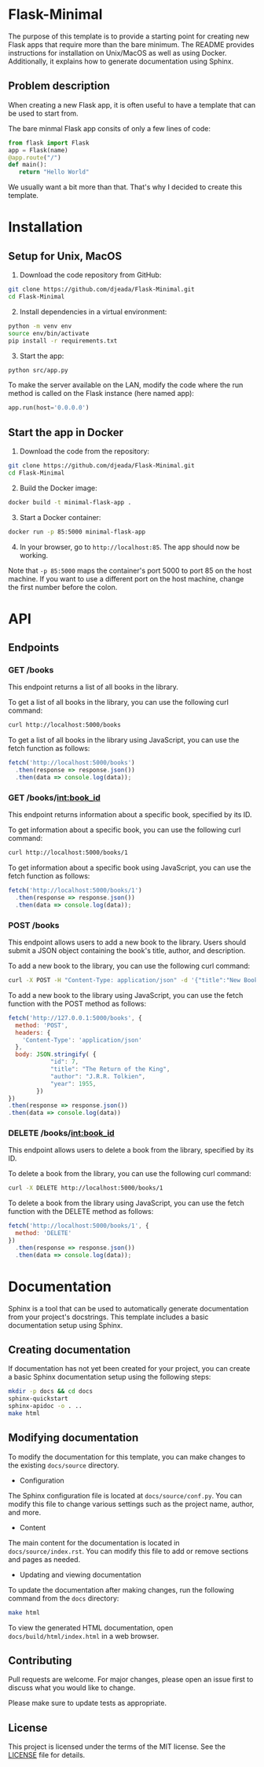 # Flask-Minimal

The purpose of this template is to provide a starting point for creating new Flask apps that require more than the bare minimum. The README provides instructions for installation on Unix/MacOS as well as using Docker. Additionally, it explains how to generate documentation using Sphinx. 

## Problem description

When creating a new Flask app, it is often useful to have a template that can be used to start from. 

The bare minmal Flask app consits of only a few lines of code:

 ```Python
from flask import Flask
app = Flask(name)
@app.route("/")
def main():
    return "Hello World"
```  

We usually want a bit more than that. That's why I decided to create this template.

# Installation

## Setup for Unix, MacOS

1. Download the code repository from GitHub:
    
```Bash
git clone https://github.com/djeada/Flask-Minimal.git
cd Flask-Minimal
```

2. Install dependencies in a virtual environment:

```Bash
python -m venv env
source env/bin/activate
pip install -r requirements.txt
```

3. Start the app:

```Bash
python src/app.py
```

To make the server available on the LAN, modify the code where the run method is called on the Flask instance (here named app):

```Python
app.run(host='0.0.0.0')
```

##  Start the app in Docker

1. Download the code from the repository:
    
```Bash
git clone https://github.com/djeada/Flask-Minimal.git
cd Flask-Minimal
```

2. Build the Docker image:
    
```Bash
docker build -t minimal-flask-app .
```

3. Start a Docker container:

```Bash
docker run -p 85:5000 minimal-flask-app
```

4. In your browser, go to `http://localhost:85`. The app should now be working.

Note that `-p 85:5000` maps the container's port 5000 to port 85 on the host machine. If you want to use a different port on the host machine, change the first number before the colon.

# API

## Endpoints

### GET /books
This endpoint returns a list of all books in the library.

To get a list of all books in the library, you can use the following curl command:

```Bash
curl http://localhost:5000/books
```

To get a list of all books in the library using JavaScript, you can use the fetch function as follows:

```javascript
fetch('http://localhost:5000/books')
  .then(response => response.json())
  .then(data => console.log(data));
```

### GET /books/<int:book_id>
This endpoint returns information about a specific book, specified by its ID.

To get information about a specific book, you can use the following curl command:

```Bash
curl http://localhost:5000/books/1
```

To get information about a specific book using JavaScript, you can use the fetch function as follows:

```javascript
fetch('http://localhost:5000/books/1')
  .then(response => response.json())
  .then(data => console.log(data));
```

### POST /books
This endpoint allows users to add a new book to the library. Users should submit a JSON object containing the book's title, author, and description.

To add a new book to the library, you can use the following curl command:

```Bash
curl -X POST -H "Content-Type: application/json" -d '{"title":"New Book", "author":"Author Name", "description":"Book Description"}' http://localhost:5000/books
```

To add a new book to the library using JavaScript, you can use the fetch function with the POST method as follows:

```javascript
fetch('http://127.0.0.1:5000/books', {
  method: 'POST',
  headers: {
    'Content-Type': 'application/json'
  },
  body: JSON.stringify( {
            "id": 7,
            "title": "The Return of the King",
            "author": "J.R.R. Tolkien",
            "year": 1955,
        })
})
.then(response => response.json())
.then(data => console.log(data))
```

### DELETE /books/<int:book_id>
This endpoint allows users to delete a book from the library, specified by its ID.

To delete a book from the library, you can use the following curl command:

```Bash
curl -X DELETE http://localhost:5000/books/1
```

To delete a book from the library using JavaScript, you can use the fetch function with the DELETE method as follows:

```javascript
fetch('http://localhost:5000/books/1', {
  method: 'DELETE'
})
  .then(response => response.json())
  .then(data => console.log(data));
```

# Documentation

Sphinx is a tool that can be used to automatically generate documentation from your project's docstrings. This template includes a basic documentation setup using Sphinx.

## Creating documentation

If documentation has not yet been created for your project, you can create a basic Sphinx documentation setup using the following steps:

```Bash
mkdir -p docs && cd docs
sphinx-quickstart
sphinx-apidoc -o . ..
make html
```

## Modifying documentation

To modify the documentation for this template, you can make changes to the existing `docs/source` directory.

* Configuration

The Sphinx configuration file is located at `docs/source/conf.py`. You can modify this file to change various settings such as the project name, author, and more.

* Content

The main content for the documentation is located in `docs/source/index.rst`. You can modify this file to add or remove sections and pages as needed.

* Updating and viewing documentation

To update the documentation after making changes, run the following command from the `docs` directory:

```Bash
make html
```

To view the generated HTML documentation, open `docs/build/html/index.html` in a web browser.

## Contributing
Pull requests are welcome. For major changes, please open an issue first to discuss what you would like to change.

Please make sure to update tests as appropriate.

## License
This project is licensed under the terms of the MIT license. See the [LICENSE](https://choosealicense.com/licenses/mit/) file for details.
